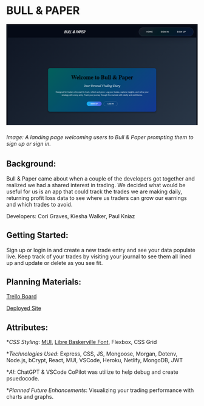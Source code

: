 # BULL & PAPER

![A digital trading journal](./Public/assets/landing%20page.png)
###### Image: A landing page welcoming users to Bull & Paper prompting them to sign up or sign in.

## Background:
Bull & Paper came about when a couple of the developers got together and realized we had a shared interest in trading. We decided what would be useful for us is an app that could track the trades we are making daily, returning profit loss data to see where us traders can grow our earnings and which trades to avoid.

Developers: Cori Graves, Kiesha Walker, Paul Kniaz

## Getting Started:

Sign up or login in and create a new trade entry and see your data populate live. Keep track of your trades by visiting your journal to see them all lined up and update or delete as you see fit. 

## Planning Materials:

[Trello Board](https://trello.com/b/3k0rOh9s/bull-paper)

[Deployed Site]()

## Attributes:

*_CSS Styling_:
 [MUI](https://www.muicss.com/),
 [Libre Baskerville Font](https://fonts.google.com/specimen/Libre+Baskerville), Flexbox, CSS Grid

*_Technologies Used_: Express, CSS, JS, Mongoose, Morgan, Dotenv, Node.js, bCrypt, React, MUI, VSCode, Heroku, Netlify, MongoDB, JWT

*_AI_: ChatGPT & VSCode CoPilot was utilize to help debug and create psuedocode.

*_Planned Future Enhancements_: Visualizing your trading performance with charts and graphs. 


